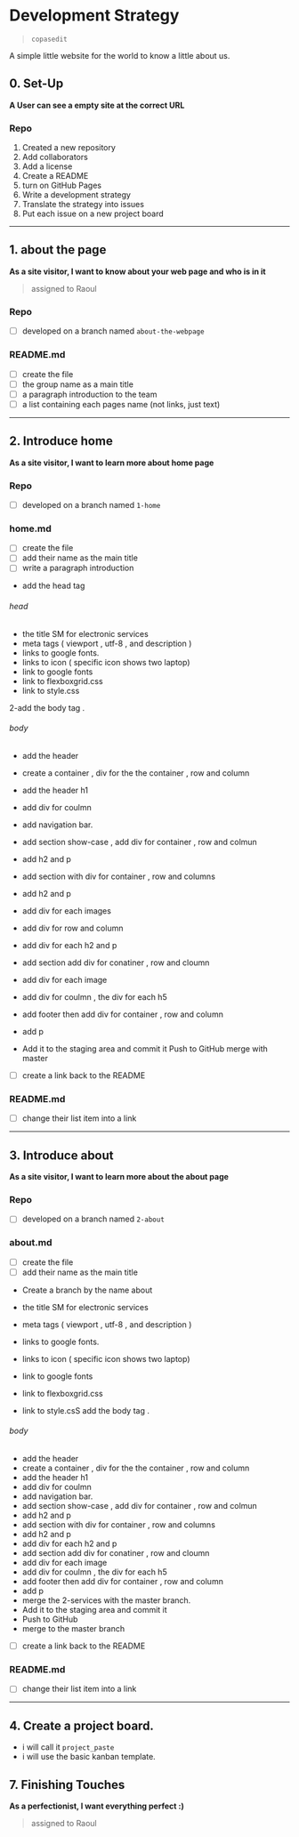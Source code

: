 # Development Strategy

> `copasedit`

A simple little website for the world to know a little about us.

## 0. Set-Up

__A User can see a empty site at the correct URL__



### Repo

1. Created a new repository
1. Add collaborators
1. Add a license
1. Create a README
1. turn on GitHub Pages
1. Write a development strategy
1. Translate the strategy into issues
1. Put each issue on a new project board

---

## 1. about the page

__As a site visitor, I want to know about your web page and who is in it__

> assigned to Raoul

### Repo

- [ ] developed on a branch named `about-the-webpage`

### README.md

- [ ] create the file
- [ ] the group name as a main title
- [ ] a paragraph introduction to the team
- [ ] a list containing each pages name (not links, just text)

---

## 2. Introduce home

__As a site visitor, I want to learn more about home page__



### Repo

- [ ] developed on a branch named `1-home`

### home.md

- [ ] create the file
- [ ] add their name as the main title
- [ ] write a paragraph introduction

 * add the head tag

###### head

* the title SM for electronic services
* meta tags ( viewport , utf-8 , and description )
* links to google fonts.
* links to icon ( specific icon shows two laptop)
* link to google fonts
* link to flexboxgrid.css
* link to style.css

2-add the body tag .

###### body
* add the header

* create a container , div for the the container , row and column
* add the header h1
* add div for coulmn
* add navigation bar.
* add section show-case , add div for container , row and colmun
* add h2 and p
* add section with div for container , row and columns
* add h2 and p
* add div for each images
* add div for row and column
* add div for each h2 and p
* add section add div for conatiner , row and cloumn
* add div for each image
* add div for coulmn , the div for each h5
* add footer then add div for container , row and column
* add p
* Add it to the staging area and commit it
Push to GitHub
merge with master
- [ ] create a link back to the README

### README.md

- [ ] change their list item into a link

---

## 3. Introduce about

__As a site visitor, I want to learn more about the about page__



### Repo

- [ ] developed on a branch named `2-about`

### about.md

- [ ] create the file
- [ ] add their name as the main title
* Create a branch by the name about

* the title SM for electronic services
* meta tags ( viewport , utf-8 , and description )
* links to google fonts.
* links to icon ( specific icon shows two laptop)
* link to google fonts
* link to flexboxgrid.css
* link to style.csS
add the body tag .

###### body

* add the header
* create a container , div for the the container , row and column
* add the header h1
* add div for coulmn
* add navigation bar.
* add section show-case , add div for container , row and colmun
* add h2 and p
* add section with div for container , row and columns
* add h2 and p
* add div for each h2 and p
* add section add div for conatiner , row and cloumn
* add div for each image
* add div for coulmn , the div for each h5
* add footer then add div for container , row and column
* add p
* merge the 2-services with the master branch.
* Add it to the staging area and commit it
* Push to GitHub
* merge to the master branch
- [ ] create a link back to the README

### README.md

- [ ] change their list item into a link

---
## 4. Create a project board.
* i will call it  `project_paste` 
* i will use the basic kanban template.

## 7. Finishing Touches

__As a perfectionist, I want everything perfect :)__

> assigned to Raoul
